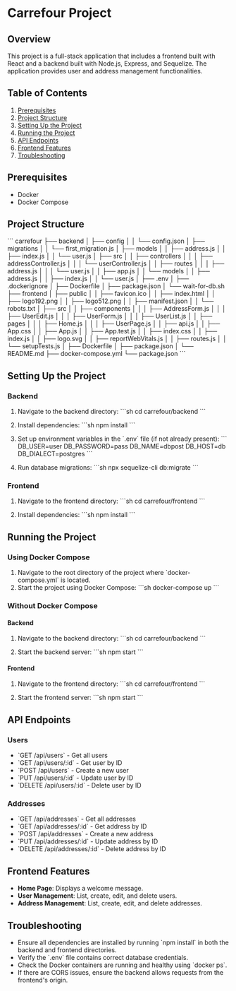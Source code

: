 
# Carrefour Project

## Overview

This project is a full-stack application that includes a frontend built with React and a backend built with Node.js, Express, and Sequelize. The application provides user and address management functionalities.

## Table of Contents

1. [Prerequisites](#prerequisites)
2. [Project Structure](#project-structure)
3. [Setting Up the Project](#setting-up-the-project)
4. [Running the Project](#running-the-project)
5. [API Endpoints](#api-endpoints)
6. [Frontend Features](#frontend-features)
7. [Troubleshooting](#troubleshooting)

## Prerequisites

- Docker
- Docker Compose

## Project Structure

\`\`\`
carrefour
├── backend
│   ├── config
│   │   └── config.json
│   ├── migrations
│   │   └── first_migration.js
│   ├── models
│   │   ├── address.js
│   │   ├── index.js
│   │   └── user.js
│   ├── src
│   │   ├── controllers
│   │   │   ├── addressController.js
│   │   │   └── userController.js
│   │   ├── routes
│   │   │   ├── address.js
│   │   │   └── user.js
│   │   ├── app.js
│   │   └── models
│   │       ├── address.js
│   │       ├── index.js
│   │       └── user.js
│   ├── .env
│   ├── .dockerignore
│   ├── Dockerfile
│   ├── package.json
│   └── wait-for-db.sh
├── frontend
│   ├── public
│   │   ├── favicon.ico
│   │   ├── index.html
│   │   ├── logo192.png
│   │   ├── logo512.png
│   │   ├── manifest.json
│   │   └── robots.txt
│   ├── src
│   │   ├── components
│   │   │   ├── AddressForm.js
│   │   │   ├── UserEdit.js
│   │   │   ├── UserForm.js
│   │   │   ├── UserList.js
│   │   ├── pages
│   │   │   ├── Home.js
│   │   │   ├── UserPage.js
│   │   ├── api.js
│   │   ├── App.css
│   │   ├── App.js
│   │   ├── App.test.js
│   │   ├── index.css
│   │   ├── index.js
│   │   ├── logo.svg
│   │   ├── reportWebVitals.js
│   │   ├── routes.js
│   │   └── setupTests.js
│   ├── Dockerfile
│   ├── package.json
│   └── README.md
├── docker-compose.yml
└── package.json
\`\`\`

## Setting Up the Project

### Backend

1. Navigate to the backend directory:
    \`\`\`sh
    cd carrefour/backend
    \`\`\`

2. Install dependencies:
    \`\`\`sh
    npm install
    \`\`\`

3. Set up environment variables in the \`.env\` file (if not already present):
    \`\`\`
    DB_USER=user
    DB_PASSWORD=pass
    DB_NAME=dbpost
    DB_HOST=db
    DB_DIALECT=postgres
    \`\`\`

4. Run database migrations:
    \`\`\`sh
    npx sequelize-cli db:migrate
    \`\`\`

### Frontend

1. Navigate to the frontend directory:
    \`\`\`sh
    cd carrefour/frontend
    \`\`\`

2. Install dependencies:
    \`\`\`sh
    npm install
    \`\`\`

## Running the Project

### Using Docker Compose

1. Navigate to the root directory of the project where \`docker-compose.yml\` is located.
2. Start the project using Docker Compose:
    \`\`\`sh
    docker-compose up
    \`\`\`

### Without Docker Compose

#### Backend

1. Navigate to the backend directory:
    \`\`\`sh
    cd carrefour/backend
    \`\`\`

2. Start the backend server:
    \`\`\`sh
    npm start
    \`\`\`

#### Frontend

1. Navigate to the frontend directory:
    \`\`\`sh
    cd carrefour/frontend
    \`\`\`

2. Start the frontend server:
    \`\`\`sh
    npm start
    \`\`\`

## API Endpoints

### Users

- \`GET /api/users\` - Get all users
- \`GET /api/users/:id\` - Get user by ID
- \`POST /api/users\` - Create a new user
- \`PUT /api/users/:id\` - Update user by ID
- \`DELETE /api/users/:id\` - Delete user by ID

### Addresses

- \`GET /api/addresses\` - Get all addresses
- \`GET /api/addresses/:id\` - Get address by ID
- \`POST /api/addresses\` - Create a new address
- \`PUT /api/addresses/:id\` - Update address by ID
- \`DELETE /api/addresses/:id\` - Delete address by ID

## Frontend Features

- **Home Page**: Displays a welcome message.
- **User Management**: List, create, edit, and delete users.
- **Address Management**: List, create, edit, and delete addresses.

## Troubleshooting

- Ensure all dependencies are installed by running \`npm install\` in both the backend and frontend directories.
- Verify the \`.env\` file contains correct database credentials.
- Check the Docker containers are running and healthy using \`docker ps\`.
- If there are CORS issues, ensure the backend allows requests from the frontend's origin.
